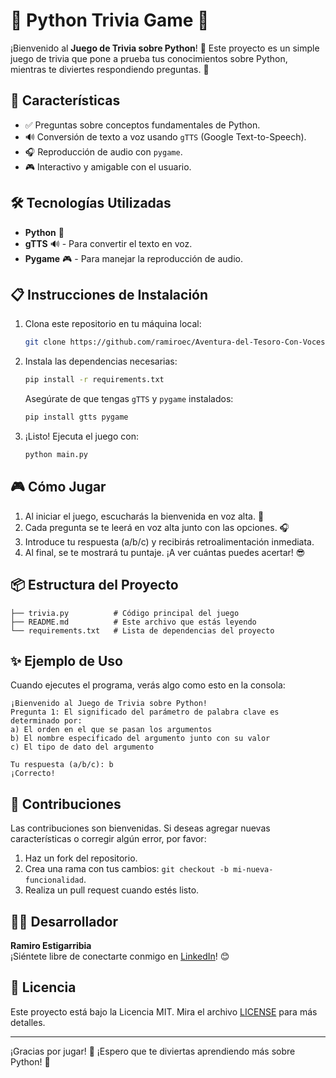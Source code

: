 
# 🧠 Python Trivia Game 🧠

¡Bienvenido al **Juego de Trivia sobre Python**! 🎉 Este proyecto es un simple juego de trivia que pone a prueba tus conocimientos sobre Python, mientras te diviertes respondiendo preguntas. 🐍

## 🚀 Características

- ✅ Preguntas sobre conceptos fundamentales de Python.
- 🔊 Conversión de texto a voz usando `gTTS` (Google Text-to-Speech).
- 🎧 Reproducción de audio con `pygame`.
- 🎮 Interactivo y amigable con el usuario.

## 🛠️ Tecnologías Utilizadas

- **Python** 🐍
- **gTTS** 🔊 - Para convertir el texto en voz.
- **Pygame** 🎮 - Para manejar la reproducción de audio.
  
## 📋 Instrucciones de Instalación

1. Clona este repositorio en tu máquina local:

    ```bash
    git clone https://github.com/ramiroec/Aventura-del-Tesoro-Con-Voces.git
    ```

2. Instala las dependencias necesarias:

    ```bash
    pip install -r requirements.txt
    ```

    Asegúrate de que tengas `gTTS` y `pygame` instalados:

    ```bash
    pip install gtts pygame
    ```

3. ¡Listo! Ejecuta el juego con:

    ```bash
    python main.py
    ```

## 🎮 Cómo Jugar

1. Al iniciar el juego, escucharás la bienvenida en voz alta. 🎉
2. Cada pregunta se te leerá en voz alta junto con las opciones. 🎧
3. Introduce tu respuesta (a/b/c) y recibirás retroalimentación inmediata.
4. Al final, se te mostrará tu puntaje. ¡A ver cuántas puedes acertar! 😎

## 📦 Estructura del Proyecto

```plaintext
├── trivia.py          # Código principal del juego
├── README.md          # Este archivo que estás leyendo
└── requirements.txt   # Lista de dependencias del proyecto
```

## ✨ Ejemplo de Uso

Cuando ejecutes el programa, verás algo como esto en la consola:

```plaintext
¡Bienvenido al Juego de Trivia sobre Python!
Pregunta 1: El significado del parámetro de palabra clave es determinado por:
a) El orden en el que se pasan los argumentos
b) El nombre especificado del argumento junto con su valor
c) El tipo de dato del argumento

Tu respuesta (a/b/c): b
¡Correcto!
```

## 🤝 Contribuciones

Las contribuciones son bienvenidas. Si deseas agregar nuevas características o corregir algún error, por favor:

1. Haz un fork del repositorio.
2. Crea una rama con tus cambios: `git checkout -b mi-nueva-funcionalidad`.
3. Realiza un pull request cuando estés listo.

## 👨‍💻 Desarrollador

**Ramiro Estigarribia**  
¡Siéntete libre de conectarte conmigo en [LinkedIn](https://www.linkedin.com)! 😊

## 📝 Licencia

Este proyecto está bajo la Licencia MIT. Mira el archivo [LICENSE](LICENSE) para más detalles.

---

¡Gracias por jugar! 🤗 ¡Espero que te diviertas aprendiendo más sobre Python! 🎉
